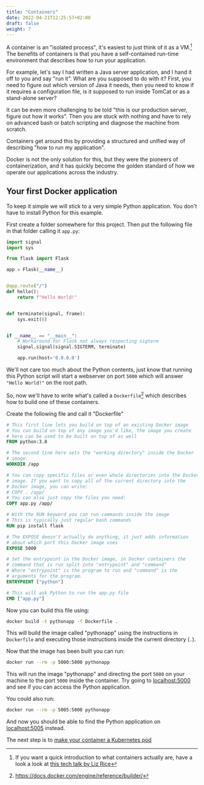 ```yaml
---
title: "Containers"
date: 2022-04-21T12:25:57+02:00
draft: false
weight: 7
---
```


A container is an "isolated process", it's easiest to just think of it 
as a VM.[^1] The benefits of containers is that you have a self-contained 
run-time environment that describes how to run your application.

For example, let's say I had written a Java server application, and I hand 
it off to you and say "run it". What are you supposed to do with it? First,
you need to figure out which version of Java it needs, then you need to know 
if it requires a configuration file, is it supposed to run inside TomCat or 
as a stand-alone server?

It can be even more challenging to be told "this is our production server, 
figure out how it works". Then you are stuck with nothing and have to rely
on advanced bash or batch scripting and diagnose the machine from scratch.

Containers get around this by providing a structured and unified way of 
describing "how to run my application".

Docker is not the only solution for this, but they were the pioneers of 
containerization, and it has quickly become the golden standard of how 
we operate our applications across the industry.

## Your first Docker application
To keep it simple we will stick to a very simple Python application. You 
don't have to install Python for this example.

First create a folder somewhere for this project. Then put the following 
file in that folder calling it `app.py`:

```python
import signal
import sys

from flask import Flask

app = Flask(__name__)


@app.route("/")
def hello():
    return f"Hello World!"


def terminate(signal, frame):
    sys.exit(0)


if __name__ == "__main__":
    # Workaround for Flask not always respecting sigterm
    signal.signal(signal.SIGTERM, terminate)

    app.run(host='0.0.0.0')
```

We'll not care too much about the Python contents, just know that running
this Python script will start a webserver on port `5000` which will answer
`"Hello World!"` on the root path.

So, now we'll have to write what's called a `Dockerfile`[^2] which describes 
how to build one of these containers.

Create the following file and call it "Dockerfile"
```Dockerfile
# This first line lets you build on top of an existing Docker image
# You can build on top of any image you'd like, the image you create 
# here can be used to be built on top of as well
FROM python:3.8

# The second line here sets the "working directory" inside the Docker 
# image.
WORKDIR /app

# You can copy specific files or even whole directories into the Docker
# image. If you want to copy all of the current directory into the 
# Docker image, you can write:
# COPY . /app/
# You can also just copy the files you need:
COPY app.py /app/

# With the RUN keyword you can run commands inside the image
# This is typically just regular bash commands 
RUN pip install flask

# The EXPOSE doesn't actually do anything, it just adds information 
# about which port this Docker image uses
EXPOSE 5000

# Set the entrypoint in the Docker image, in Docker containers the 
# command that is run split into "entrypoint" and "command" 
# Where "entrypoint" is the program to run and "command" is the 
# arguments for the program. 
ENTRYPOINT ["python"]

# This will ask Python to run the app.py file
CMD ["app.py"]
```

Now you can build this file using:
```bash
docker build -t pythonapp -f Dockerfile .
```

This will build the image called "pythonapp" using the 
instructions in `Dockerfile` and executing those instructions inside 
the current directory (`.`).

Now that the image has been built you can run:
```bash
docker run --rm -p 5000:5000 pythonapp
```

This will run the image "pythonapp" and directing the port `5000` on 
your machine to the port `5000` inside the container. Try going to 
[localhost:5000](http://localhost:5000) and see if you can access the 
Python application.

You could also run:
```bash
docker run --rm -p 5005:5000 pythonapp
```

And now you should be able to find the Python application on 
[localhost:5005](http://localhost:5005) instead.

The next step is to [make your container a Kubernetes pod](../pod)

[^1]: If you want a quick introduction to what containers actually are, 
have a look a look at 
[this tech talk by Liz Rice](https://www.youtube.com/watch?v=8fi7uSYlOdc) 
[^2]: https://docs.docker.com/engine/reference/builder/
